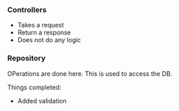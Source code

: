 ### Controllers
- Takes a request
- Return a response
- Does not do any logic

### Repository
OPerations are done here.
This is used to access the DB.

Things completed:
- Added validation

